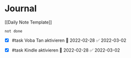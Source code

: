 # Journal
[[Daily Note Template]]

```tasks 
not done 
```

- [x] #task Voba Tan aktivieren 📅 2022-02-28 ✅ 2022-03-02
- [x] #task Kindle aktivieren 📅 2022-02-28 ✅ 2022-03-02

